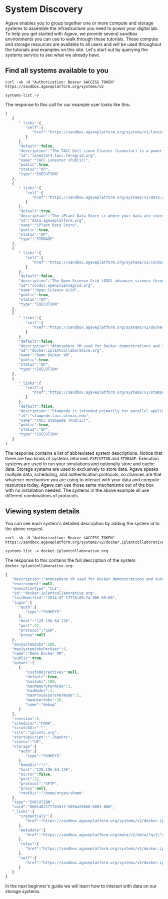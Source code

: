 # System Discovery

Agave enables you to group together one or more compute and storage systems to assemble the infrastructure you need to power your digital lab. To help you get started with Agave, we provide several sandbox environments you can use to walk through these tutorials. These compute and storage resources are available to all users and will be used throughout the tutorials and examples on this site. Let's start out by querying the systems service to see what we already have.

## Find all systems available to you

```shell
curl -sk -H "Authorization: Bearer $ACCESS_TOKEN" https://sandbox.agaveplatform.org/systems/v2
```

```plaintext
systems-list -v
```

The response to this call for our example user looks like this:

```javascript
[  
   {  
      "_links":{  
         "self":{  
            "href":"https://sandbox.agaveplatform.org/systems/v2/lonestar4.tacc.teragrid.org"
         }
      },
      "default":false,
      "description":"The TACC Dell Linux Cluster (Lonestar) is a powerful, multi-use cyberinfrastructure HPC and remote visualization resource. Lonestar contains 22,656 cores within 1,888 Dell PowerEdgeM610 compute blades (nodes), 16 PowerEdge R610 compute-I/Oserver-nodes, an...",
      "id":"lonestar4.tacc.teragrid.org",
      "name":"TACC Lonestar (Public)",
      "public":true,
      "status":"UP",
      "type":"EXECUTION"
   },
   {  
      "_links":{  
         "self":{  
            "href":"https://sandbox.agaveplatform.org/systems/v2/data.agaveplatform.org"
         }
      },
      "default":true,
      "description":"The iPlant Data Store is where your data are stored. The Data Store is cloud-based and is the central repository from which data is accessed by all of iPlant&#039;s technologies.",
      "id":"data.agaveplatform.org",
      "name":"iPlant Data Store",
      "public":true,
      "status":"UP",
      "type":"STORAGE"
   },
   {  
      "_links":{  
         "self":{  
            "href":"https://sandbox.agaveplatform.org/systems/v2/condor.opensciencegrid.org"
         }
      },
      "default":false,
      "description":"The Open Science Grid (OSG) advances science through open distributed computing. The OSG is a multi-disciplinary partnership to federate local, regional, community and national cyberinfrastructures to meet the needs of research and academic communities at...",
      "id":"condor.opensciencegrid.org",
      "name":"Open Science Grid",
      "public":true,
      "status":"UP",
      "type":"EXECUTION"
   },
   {  
      "_links":{  
         "self":{  
            "href":"https://sandbox.agaveplatform.org/systems/v2/docker.iplantcollaborative.org"
         }
      },
      "default":false,
      "description":"Atmosphere VM used for Docker demonstrations and tutorials.",
      "id":"docker.iplantcollaborative.org",
      "name":"Demo Docker VM",
      "public":true,
      "status":"UP",
      "type":"EXECUTION"
   },
   {  
      "_links":{  
         "self":{  
            "href":"https://sandbox.agaveplatform.org/systems/v2/stampede.tacc.utexas.edu"
         }
      },
      "default":false,
      "description":"Stampede is intended primarily for parallel applications scalable to tens of thousands of cores. Normal batch queues will enable users to run simulations up to 24 hours. Jobs requiring run times and more cores than allowed by the normal queues will be run...",
      "id":"stampede.tacc.utexas.edu",
      "name":"TACC Stampede (Public)",
      "public":true,
      "status":"UP",
      "type":"EXECUTION"
   }
]
```

The response contains a list of abbreviated system descriptions. Notice that there are two kinds of systems returned: `EXECUTION` and `STORAGE`. Execution systems are used to run your simulations and optionally store and cache data. Storage systems are used to exclusively to store data. Agave speaks multiple data, scheduling, and authentication protocols, so chances are that whatever mechanism you are using to interact with your data and compute resources today, Agave can use those same mechanisms out of the box with no installation needed. The systems in the above example all use different combinations of protocols.

## Viewing system details  

You can see each system's detailed description by adding the system id to the above request.

```shell
curl -sk -H "Authorization: Bearer $ACCESS_TOKEN" https://sandbox.agaveplatform.org/systems/v2/docker.iplantcollaborative.org
```


```plaintext
systems-list -v docker.iplantcollaborative.org
```


The response to this contains the full description of the system `docker.iplantcollaborative.org`:

```javascript
{  
   "description":"Atmosphere VM used for Docker demonstrations and tutorials.",
   "environment":null,
   "executionType":"CLI",
   "id":"docker.iplantcollaborative.org",
   "lastModified":"2014-07-17T10:00:24.000-05:00",
   "login":{  
      "auth":{  
         "type":"SSHKEYS"
      },
      "host":"128.196.64.126",
      "port":22,
      "protocol":"SSH",
      "proxy":null
   },
   "maxSystemJobs":100,
   "maxSystemJobsPerUser":5,
   "name":"Demo Docker VM",
   "public":true,
   "queues":[  
      {  
         "customDirectives":null,
         "default":true,
         "maxJobs":100,
         "maxMemoryPerNode":1,
         "maxNodes":1,
         "maxProcessorsPerNode":1,
         "maxUserJobs":10,
         "name":"debug"
      }
   ],
   "revision":5,
   "scheduler":"FORK",
   "scratchDir":"",
   "site":"iplantc.org",
   "startupScript":"./bashrc",
   "status":"UP",
   "storage":{  
      "auth":{  
         "type":"SSHKEYS"
      },
      "homeDir":"/",
      "host":"128.196.64.126",
      "mirror":false,
      "port":22,
      "protocol":"SFTP",
      "proxy":null,
      "rootDir":"/home/nryan/vhome"
   },
   "type":"EXECUTION",
   "uuid":"0001402177703917-5056a550b8-0001-006",
   "_links":{  
      "credentials":{  
         "href":"https://sandbox.agaveplatform.org/systems/v2/docker.iplantcollaborative.org/credentials"
      },
      "metadata":{  
         "href":"https://sandbox.agaveplatform.org/meta/v2/data/?q={\"associationIds\":\"0001402177703917-5056a550b8-0001-006\"}"
      },
      "roles":{  
         "href":"https://sandbox.agaveplatform.org/systems/v2/docker.iplantcollaborative.org/roles"
      },
      "self":{  
         "href":"https://sandbox.agaveplatform.org/systems/v2/docker.iplantcollaborative.org"
      }
   }
}
```

In the next beginner's guide we will learn how to interact with data on our storage systems.